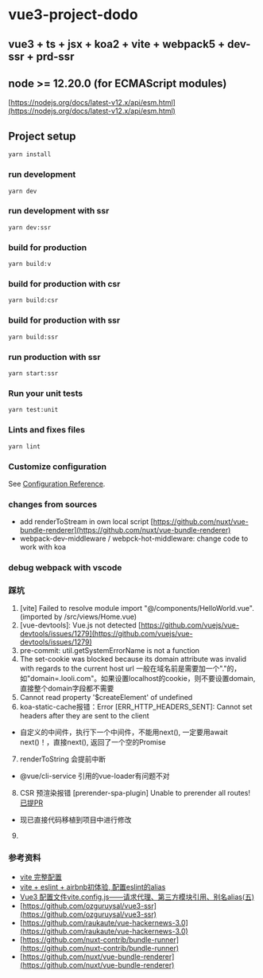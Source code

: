 # vue3-project-dodo

## vue3 + ts + jsx + koa2 + vite + webpack5 + dev-ssr + prd-ssr

## node >= 12.20.0 (for ECMAScript modules)
[https://nodejs.org/docs/latest-v12.x/api/esm.html](https://nodejs.org/docs/latest-v12.x/api/esm.html)

## Project setup
```
yarn install
```

### run development
```
yarn dev
```

### run development with ssr
```
yarn dev:ssr
```

### build for production
```
yarn build:v
```

### build for production with csr
```
yarn build:csr
```

### build for production with ssr
```
yarn build:ssr
```

### run production with ssr
```
yarn start:ssr
```

### Run your unit tests
```
yarn test:unit
```

### Lints and fixes files
```
yarn lint
```

### Customize configuration
See [Configuration Reference](https://cli.vuejs.org/config/).

### changes from sources
- add renderToStream in own local script [https://github.com/nuxt/vue-bundle-renderer](https://github.com/nuxt/vue-bundle-renderer)
- webpack-dev-middleware / webpck-hot-middleware: change code to work with koa

### debug webpack with vscode

### 踩坑
1. [vite] Failed to resolve module import "@/components/HelloWorld.vue". (imported by /src/views/Home.vue)
2. [vue-devtools]: Vue.js not detected
  [https://github.com/vuejs/vue-devtools/issues/1279](https://github.com/vuejs/vue-devtools/issues/1279)
3. pre-commit: util.getSystemErrorName is not a function
4. The set-cookie was blocked because its domain attribute was invalid with regards to the current host url
 一般在域名前是需要加一个"."的，如"domain=.looli.com"。如果设置localhost的cookie，则不要设置domain,直接整个domain字段都不需要
5. Cannot read property '$createElement' of undefined
6. koa-static-cache报错：Error [ERR_HTTP_HEADERS_SENT]: Cannot set headers after they are sent to the client
  - 自定义的中间件，执行下一个中间件，不能用next(), 一定要用await next()！，直接next(), 返回了一个空的Promise
7. renderToString 会提前中断
  - @vue/cli-service 引用的vue-loader有问题不对
8. CSR 预渲染报错 [prerender-spa-plugin] Unable to prerender all routes!
  [已提PR](https://github.com/chrisvfritz/prerender-spa-plugin/pull/415)
  - 现已直接代码移植到项目中进行修改
9.

### 参考资料
- [vite 完整配置](https://github.com/vitejs/vite/blob/master/src/node/config.ts)
- [vite + eslint + airbnb初体验, 配置eslint的alias](https://www.jianshu.com/p/f3f03fa9ab42)
- [Vue3 配置文件vite.config.js——请求代理、第三方模块引用、别名alias(五)](https://blog.csdn.net/hbiao68/article/details/108972775)
- [https://github.com/ozguruysal/vue3-ssr](https://github.com/ozguruysal/vue3-ssr)
- [https://github.com/raukaute/vue-hackernews-3.0](https://github.com/raukaute/vue-hackernews-3.0)
- [https://github.com/nuxt-contrib/bundle-runner](https://github.com/nuxt-contrib/bundle-runner)
- [https://github.com/nuxt/vue-bundle-renderer](https://github.com/nuxt/vue-bundle-renderer)